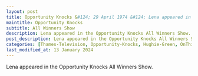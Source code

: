 ```yaml
---
layout: post
title: Opportunity Knocks &#124; 29 April 1974 &#124; Lena appeared in the Opportunity Knocks All Winners Show
maintitle: Opportunity Knocks
subtitle: All Winners Show
description: Lena appeared in the Opportunity Knocks All Winners Show.
post_description: Lena appeared in the Opportunity Knocks All Winners Show.
categories: [Thames-Television, Opportunity-Knocks, Hughie-Green, OnThisDay29April]
last_modified_at: 13 January 2024
---
```


Lena appeared in the Opportunity Knocks All Winners Show.

